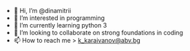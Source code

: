 - 👋 Hi, I’m @dinamitrii
- 👀 I’m interested in programming
- 🌱 I’m currently learning python 3
- 💞️ I’m looking to collaborate on strong foundations in coding
- 📫 How to reach me > k_karaivanov@abv.bg

<!---
dinamitrii/dinamitrii is a ✨ special ✨ repository because its `README.md` (this file) appears on your GitHub profile.
You can click the Preview link to take a look at your changes.
--->
